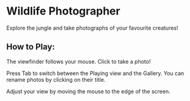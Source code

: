 # Wildlife Photographer

Explore the jungle and take photographs of your favourite creatures! 


## How to Play:

The viewfinder follows your mouse. Click to take a photo!

Press Tab to switch between the Playing view and the Gallery. You can rename photos by clicking on their title.

Adjust your view by moving the mouse to the edge of the screen.
